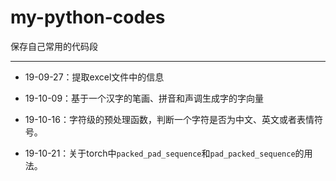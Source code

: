# my-python-codes
保存自己常用的代码段

---

- 19-09-27：提取excel文件中的信息
- 19-10-09：基于一个汉字的笔画、拼音和声调生成字的字向量

- 19-10-16：字符级的预处理函数，判断一个字符是否为中文、英文或者表情符号。

- 19-10-21：关于torch中`packed_pad_sequence`和`pad_packed_sequence`的用法。